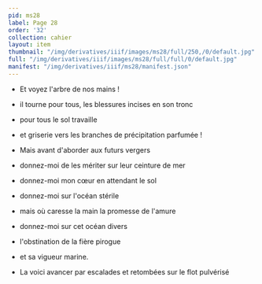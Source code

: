 ```yaml
---
pid: ms28
label: Page 28
order: '32'
collection: cahier
layout: item
thumbnail: "/img/derivatives/iiif/images/ms28/full/250,/0/default.jpg"
full: "/img/derivatives/iiif/images/ms28/full/full/0/default.jpg"
manifest: "/img/derivatives/iiif/ms28/manifest.json"
---
```



-  Et voyez l'arbre de nos mains !
- il tourne pour tous, les blessures incises en son tronc
- pour tous le sol travaille
- et griserie vers les branches de précipitation parfumée !

- Mais avant d'aborder aux futurs vergers
- donnez-moi de les mériter sur leur ceinture de mer 
- donnez-moi mon cœur en attendant le sol 
- donnez-moi sur l'océan stérile 
- mais où caresse la main la promesse de l'amure 
- donnez-moi sur cet océan divers 
- l'obstination de la fière pirogue 
- et sa vigueur marine.

- La voici avancer par escalades et retombées sur le flot pulvérisé

